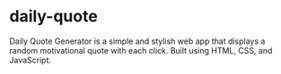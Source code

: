 # daily-quote
Daily Quote Generator is a simple and stylish web app that displays a random motivational quote with each click. Built using HTML, CSS, and JavaScript.
